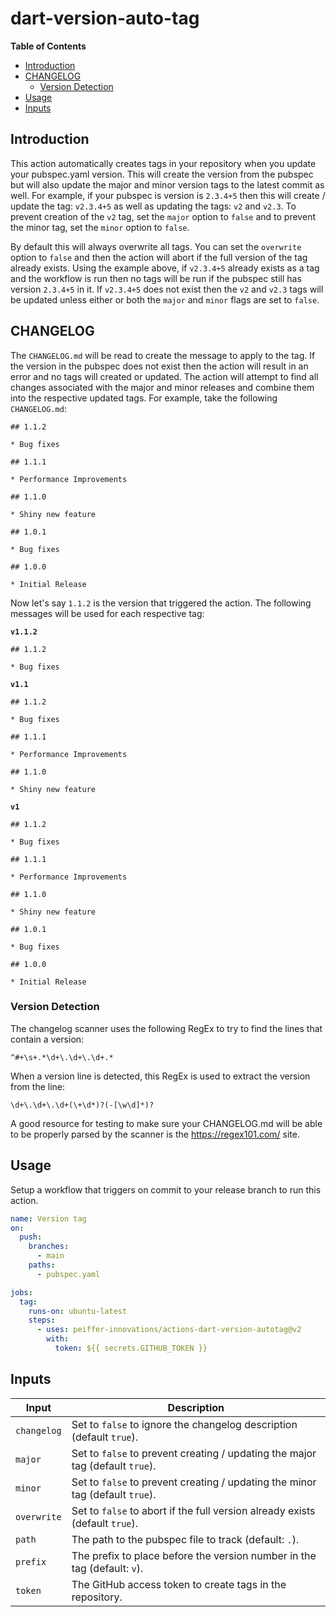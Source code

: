 # dart-version-auto-tag

<!-- START doctoc generated TOC please keep comment here to allow auto update -->
<!-- DON'T EDIT THIS SECTION, INSTEAD RE-RUN doctoc TO UPDATE -->
**Table of Contents**

- [Introduction](#introduction)
- [CHANGELOG](#changelog)
  - [Version Detection](#version-detection)
- [Usage](#usage)
- [Inputs](#inputs)

<!-- END doctoc generated TOC please keep comment here to allow auto update -->

## Introduction

This action automatically creates tags in your repository when you update your pubspec.yaml version.  This will create the version from the pubspec but will also update the major and minor version tags to the latest commit as well.  For example, if your pubspec is version is `2.3.4+5` then this will create / update the tag: `v2.3.4+5` as well as updating the tags: `v2` and `v2.3`.  To prevent creation of the `v2` tag, set the `major` option to `false` and to prevent the minor tag, set the `minor` option to `false`.

By default this will always overwrite all tags.  You can set the `overwrite` option to `false` and then the action will abort if the full version of the tag already exists.  Using the example above, if `v2.3.4+5` already exists as a tag and the workflow is run then no tags will be run if the pubspec still has version `2.3.4+5` in it.  If `v2.3.4+5` does not exist then the `v2` and `v2.3` tags will be updated unless either or both the `major` and `minor` flags are set to `false`.


## CHANGELOG

The `CHANGELOG.md` will be read to create the message to apply to the tag.  If the version in the pubspec does not exist then the action will result in an error and no tags will created or updated.  The action will attempt to find all changes associated with the major and minor releases and combine them into the respective updated tags.  For example, take the following `CHANGELOG.md`:

```
## 1.1.2

* Bug fixes

## 1.1.1

* Performance Improvements

## 1.1.0

* Shiny new feature

## 1.0.1

* Bug fixes

## 1.0.0

* Initial Release
```

Now let's say `1.1.2` is the version that triggered the action.  The following messages will be used for each respective tag:

**`v1.1.2`**
```
## 1.1.2

* Bug fixes
```

**`v1.1`**
```
## 1.1.2

* Bug fixes

## 1.1.1

* Performance Improvements

## 1.1.0

* Shiny new feature
```

**`v1`**
```
## 1.1.2

* Bug fixes

## 1.1.1

* Performance Improvements

## 1.1.0

* Shiny new feature

## 1.0.1

* Bug fixes

## 1.0.0

* Initial Release
```

### Version Detection

The changelog scanner uses the following RegEx to try to find the lines that contain a version:
```regexp
^#+\s+.*\d+\.\d+\.\d+.*
```

When a version line is detected, this RegEx is used to extract the version from the line:
```regexp
\d+\.\d+\.\d+(\+\d*)?(-[\w\d]*)?
```

A good resource for testing to make sure your CHANGELOG.md will be able to be properly parsed by the scanner is the https://regex101.com/ site.

## Usage

Setup a workflow that triggers on commit to your release branch to run this action.


```yaml
name: Version tag
on:
  push:
    branches:
      - main
    paths:
      - pubspec.yaml

jobs:
  tag:
    runs-on: ubuntu-latest
    steps:
      - uses: peiffer-innovations/actions-dart-version-autotag@v2
        with:
          token: ${{ secrets.GITHUB_TOKEN }}
```

## Inputs

| Input        | Description                                                                   |
|--------------|-------------------------------------------------------------------------------|
| `changelog`  | Set to `false` to ignore the changelog description (default `true`).          |
| `major`      | Set to `false` to prevent creating / updating the major tag (default `true`). |
| `minor`      | Set to `false` to prevent creating / updating the minor tag (default `true`). |
| `overwrite`  | Set to `false` to abort if the full version already exists (default `true`).  |
| `path`       | The path to the pubspec file to track (default: `.`).                         |
| `prefix`     | The prefix to place before the version number in the tag (default: `v`).      |
| `token`      | The GitHub access token to create tags in the repository.                     |
